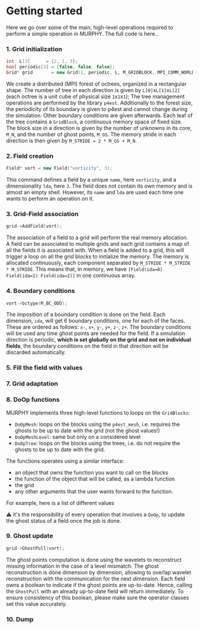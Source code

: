 # Getting started
Here we go over some of the main, high-level operations required to perform a simple operation in MURPHY. The full code is here..

### 1. Grid initialization
```c++
int  L[3]      = {2, 1, 3};
bool periodic[3] = {false, false, false};
Grid* grid       = new Grid(1, periodic, L, M_GRIDBLOCK, MPI_COMM_WORLD, nullptr);
```
We create a distributed (MPI) forest of octrees, organized in a rectangular shape. The number of tree in each direction is given by `L[0]`x`L[1]`x`L[2]` (each octree is a unit cube of physical size `1`x`1`x`1`);
The tree management operations are performed by the library `p4est`. Additionally to the forest size, the periodicity of its boundary is given to p4est and cannot change during the simulation. Other boundary conditions are given afterwards. Each leaf of the tree contains a `GridBlock`, a continuous memory space of fixed size. The block size in a direction is given by the number of unknowns in its core, `M_N`, and the number of ghost points, `M_GS`. The memory stride in each direction is then given by `M_STRIDE = 2 * M_GS + M_N`.

### 2. Field creation
```c++
Field* vort = new Field("vorticity", 3);
```
This command defines a field by a unique `name`, here `vorticity`, and a dimensionality `lda`, here `3`. The field does not contain its own memory and is almost an empty shell. However, its `name` and `lda` are used each time one wants to perform an operation on it.

### 3. Grid-Field association
```c++
grid->AddField(vort);
```
The association of a field to a grid will perform the real memory allocation. A field can be associated to multiple grids and each grid contains a map of all the fields it is associated with. When a field is added to a grid, this  will trigger a loop on all the grid blocks to initialize the memory. The memory is allocated continuously, each component separated by `M_STRIDE * M_STRIDE * M_STRIDE`. This means that, in memory, we have `[Field(ida=0) Field(ida=1) Field(ida=2)]` in one continuous array.

### 4. Boundary conditions
```c++
vort->bctype(M_BC_ODD);
```
The imposition of a boundary condition is done on the field. Each dimension, `ida`, will get 6 boundary conditions, one for each of the faces. These are ordered as follows: `x-`, `x+`, `y-`, `y+`, `z-`, `z+`. The boundary conditions will be used any time ghost points are needed for the field. If a simulation direction is periodic,  **which is set globally on the grid and not on individual fields**, the boundary conditions on the field in that direction will be discarded automatically. 

### 5. Fill the field with values

### 7. Grid adaptation

### 8. DoOp functions
MURPHY implements three high-level functions to loops on the `GridBlocks`:

- `DoOpMesh`: loops on the blocks using the `p4est_mesh`, i.e. requires the ghosts to be up to date with the grid (not the ghost values!)
- `DoOpMeshLevel`: same but only on a considered level
- `DoOpTree`: loops on the blocks using the trees, i.e. do not require the ghosts to be up to date with the grid.

The functions operates using a similar interface:

- an object that owns the function you want to call on the blocks
- the function of the object that will be called, as a lambda function
- the grid
- any other arguments that the user wants forward to the function.

For example, here is a list of different values

:warning: it's the responsibility of every operation that involves a `DoOp`, to update the ghost status of a field once the job is done.


### 9. Ghost update
```c++
grid->GhostPull(vort);
```
The ghost points computation is done using the wavelets to reconstruct missing information in the case of a level mismatch. The ghost reconstruction is done dimension by dimension, allowing to overlap wavelet reconstruction with the communication for the next dimension. Each field owns a boolean to indicate if the ghost points are up-to-date. Hence, calling the `GhostPull` with an already up-to-date field will return immediately. To ensure consistency of this boolean, please make sure the operator classes set this value accurately.


### 10. Dump 

